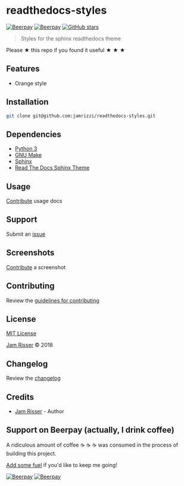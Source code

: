 # readthedocs-styles

[![Beerpay](https://beerpay.io/jamrizzi/readthedocs-styles/badge.svg?style=beer-square)](https://beerpay.io/jamrizzi/readthedocs-styles)
[![Beerpay](https://beerpay.io/jamrizzi/readthedocs-styles/make-wish.svg?style=flat-square)](https://beerpay.io/jamrizzi/readthedocs-styles?focus=wish)
[![GitHub stars](https://img.shields.io/github/stars/jamrizzi/readthedocs-styles.svg?style=social&label=Stars)](https://github.com/jamrizzi/readthedocs-styles)

> Styles for the sphinx readthedocs theme

Please &#9733; this repo if you found it useful &#9733; &#9733; &#9733;


## Features

* Orange style


## Installation

```sh
git clone git@github.com:jamrizzi/readthedocs-styles.git
```


## Dependencies

* [Python 3](https://www.python.org)
* [GNU Make](https://www.gnu.org/software/make)
* [Sphinx](http://www.sphinx-doc.org)
* [Read The Docs Sphinx Theme](https://sphinx-rtd-theme.readthedocs.io)


## Usage

[Contribute](https://github.com/jamrizzi/readthedocs-styles/blob/master/CONTRIBUTING.md) usage docs


## Support

Submit an [issue](https://github.com/jamrizzi/readthedocs-styles/issues/new)


## Screenshots

[Contribute](https://github.com/jamrizzi/readthedocs-styles/blob/master/CONTRIBUTING.md) a screenshot


## Contributing

Review the [guidelines for contributing](https://github.com/jamrizzi/readthedocs-styles/blob/master/CONTRIBUTING.md)


## License

[MIT License](https://github.com/jamrizzi/readthedocs-styles/blob/master/LICENSE)

[Jam Risser](https://jam.jamrizzi.com) &copy; 2018


## Changelog

Review the [changelog](https://github.com/jamrizzi/readthedocs-styles/blob/master/CHANGELOG.md)


## Credits

* [Jam Risser](https://jam.jamrizzi.com) - Author


## Support on Beerpay (actually, I drink coffee)

A ridiculous amount of coffee :coffee: :coffee: :coffee: was consumed in the process of building this project.

[Add some fuel](https://beerpay.io/jamrizzi/readthedocs-styles) if you'd like to keep me going!

[![Beerpay](https://beerpay.io/jamrizzi/readthedocs-styles/badge.svg?style=beer-square)](https://beerpay.io/jamrizzi/readthedocs-styles)
[![Beerpay](https://beerpay.io/jamrizzi/readthedocs-styles/make-wish.svg?style=flat-square)](https://beerpay.io/jamrizzi/readthedocs-styles?focus=wish)
